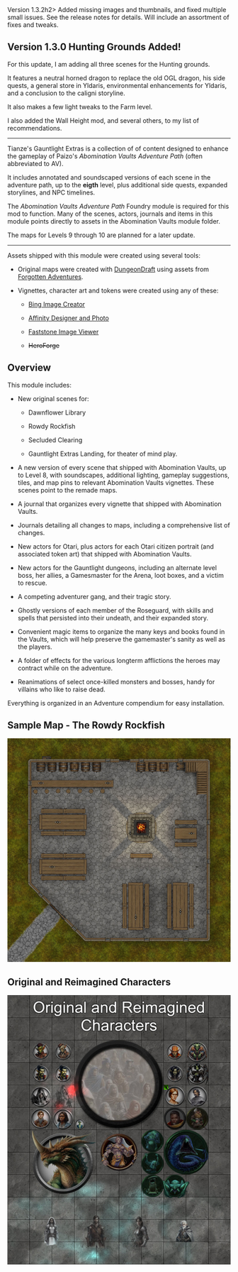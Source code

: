 </h2>Version 1.3.2</h2>h2>
Added missing images and thumbnails, and fixed multiple small issues. See the release notes for details.
Will include an assortment of fixes and tweaks.
<H2>Version 1.3.0 Hunting Grounds Added!</H2>
<p>For this update, I am adding all three scenes for the Hunting grounds.</p>
<p>It features a neutral horned dragon to replace the old OGL dragon, his side quests, a general store in Yldaris, environmental enhancements for Yldaris, and a conclusion to the caligni storyline.</p>
<p>It also makes a few light tweaks to the Farm level.</p>
<p>I also added the Wall Height mod, and several others, to my list of recommendations.</p>
<hr></hr>
<p>Tianze's Gauntlight Extras is a collection of of content designed to enhance the gameplay of Paizo's <em>Abomination Vaults Adventure Path</em> (often abbreviated to AV).</p>
<p>It includes annotated and soundscaped versions of each scene in the adventure path, up to the <strong>eigth</strong> level, plus additional side quests, expanded storylines, and NPC timelines.</p>
<p>The <em>Abomination Vaults Adventure Path</em> Foundry module is required for this mod to function. Many of the scenes, actors, journals and items in this module points directly to assets in the Abomination Vaults module folder.</p>
<p>The maps for Levels 9 through 10 are planned for a later update.</p>
<hr>
<p>Assets shipped with this module were created using several tools:</p>
<ul>
    <li>
        <p>Original maps were created with <a href="https://dungeondraft.net/">DungeonDraft</a> using assets from <a href="https://www.forgotten-adventures.net/">Forgotten Adventures</a>.</p>
    </li>
    <li>
        <p>Vignettes, character art and tokens were created using any of these:</p>
        <ul>
            <li>
                <p><a href="https://www.bing.com/images/create">Bing Image Creator</a></p>
            </li>
            <li>
                <p><a href="https://affinity.serif.com/en-gb">Affinity Designer and Photo</a></p>
            </li>
            <li>
                <p><a href="https://www.faststone.org/">Faststone Image Viewer</a></p>
            </li>
            <li style="box-sizing:border-box;user-select:text">
                <p><s>HeroForge</s></p>
            </li>
        </ul>
    </li>
</ul>
<h2>Overview</h2>
<p>This module includes:</p>
<ul>
    <li>
        <p>New original scenes for:</p>
        <ul>
            <li>
                <p>Dawnflower Library</p>
            </li>
            <li>
                <p>Rowdy Rockfish</p>
            </li>
            <li>
                <p>Secluded Clearing</p>
            </li>
            <li>
                <p>Gauntlight Extras Landing, for theater of mind play.</p>
            </li>
        </ul>
    </li>
    <li>
        <p>A new version of every scene that shipped with Abomination Vaults, up to Level 8, with soundscapes, additional lighting, gameplay suggestions, tiles, and map pins to relevant Abomination Vaults vignettes. These scenes point to the remade maps.</p>
    </li>
    <li>
        <p>A journal that organizes every vignette that shipped with Abomination Vaults.</p>
    </li>
    <li>
        <p>Journals detailing all changes to maps, including a comprehensive list of changes.</p>
    </li>
    <li>
        <p>New actors for Otari, plus actors for each Otari citizen portrait (and associated token art) that shipped with Abomination Vaults.</p>
    </li>
    <li>
        <p>New actors for the Gauntlight dungeons, including an alternate level boss, her allies, a Gamesmaster for the Arena, loot boxes, and a victim to rescue.</p>
    </li>
    <li>
        <p>A competing adventurer gang, and their tragic story.</p>
    </li>
    <li>
        <p>Ghostly versions of each member of the Roseguard, with skills and spells that persisted into their undeath, and their expanded story.</p>
    </li>
    <li>
        <p>Convenient magic items to organize the many keys and books found in the Vaults, which will help preserve the gamemaster's sanity as well as the players.</p>
    </li>
    <li>
        <p>A folder of effects for the various longterm afflictions the heroes may contract while on the adventure.</p>
    </li>
    <li>
        <p>Reanimations of select once-killed monsters and bosses, handy for villains who like to raise dead.</p>
    </li>
</ul>
<p>Everything is organized in an Adventure compendium for easy installation.</p>
<h2>Sample Map - The Rowdy Rockfish</h2>
<img src="Assets/Maps/Rowdy-Rockfish-Inn.jpg">
<h2>Original and Reimagined Characters</h2>
<img src="Assets/Gauntlight-Extras-NPCs.jpg">



